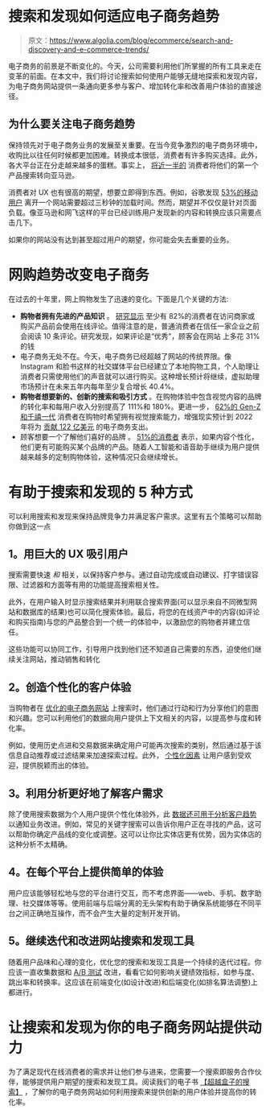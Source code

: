 # 搜索和发现如何适应电子商务趋势

> 原文：<https://www.algolia.com/blog/ecommerce/search-and-discovery-and-e-commerce-trends/>

电子商务的前景是不断变化的。今天，公司需要利用他们所掌握的所有工具来走在变革的前面。在本文中，我们将讨论搜索如何使用户能够无缝地探索和发现内容，为电子商务网站提供一条通向更多参与客户、增加转化率和改善用户体验的直接途径。

## [](#why-you-should-pay-attention-to-e-commerce-trends%c2%a0%c2%a0)为什么要关注电子商务趋势

保持领先对于电子商务业务的发展至关重要。在当今竞争激烈的电子商务环境中，收购比以往任何时候都更加困难。转换成本很低，消费者有许多购买选择。此外，各大平台正在分走越来越多的蛋糕。事实上， [将近一半的](https://blog.survata.com/amazon-takes-49-percent-of-consumers-first-product-search-but-search-engines-rebound) 消费者将他们的第一个产品搜索转向亚马逊。

消费者对 UX 也有很高的期望，想要立即得到东西。例如，谷歌发现 [53%的移动用户](https://www.thinkwithgoogle.com/marketing-resources/data-measurement/mobile-page-speed-new-industry-benchmarks/) 离开一个网站需要超过三秒钟的加载时间。然而，期望并不仅仅是针对页面负载。像亚马逊和网飞这样的平台已经训练用户发现新的内容和转换应该只需要点击几下。

如果你的网站没有达到甚至超过用户的期望，你可能会失去重要的业务。

# [](#online-shopping-trends-changing-e-commerce)网购趋势改变电子商务

在过去的十年里，网上购物发生了迅速的变化。下面是几个关键的方法:

*   **购物者拥有先进的产品知识** 。 [研究显示](https://www.brightlocal.com/research/local-consumer-review-survey) 至少有 82%的消费者在访问商家或购买产品前会使用在线评论。值得注意的是，普通消费者在信任一家企业之前会阅读 10 条评论。研究发现，如果评论是“优秀”，顾客会在网站 上多花 31%的钱
*   电子商务无处不在。今天，电子商务已经超越了网站的传统界限。像 Instagram 和脸书这样的社交媒体平台已经建立了本地购物工具，个人助理让消费者只需使用他们的声音就可以进行购买。这种增长预计将继续，虚拟助理市场预计在未来五年内每年至少复合增长 40.4%。
*   **购物者想要新的、创新的搜索和吸引方式** 。在购物体验中包含视觉内容的品牌的转化率和每用户收入分别提高了 111%和 180%。更进一步， [62%的 Gen-Z 和千禧一代](https://www.marketwatch.com/press-release/new-research-from-visenze-finds-62-percent-of-generation-z-and-millennial-consumers-want-visual-search-capabilities-more-than-any-other-new-technology-2018-08-29) 消费者在购物时希望拥有视觉搜索能力，增强现实预计到 2022 年将为 [贡献 122 亿美元](https://wwd.com/business-news/technology/ar-to-inject-122-billion-in-e-commerce-revenue-by-1202678018/) 的电子商务支出。
*   顾客想要一个了解他们喜好的品牌 。 [51%的消费者](https://news.adobe.com/press-release/experience-cloud/media-alert-adobe-unveils-customer-experience-management-cxm) 表示，如果内容个性化，他们更有可能购买某个品牌的产品。随着人工智能和语音助手继续为用户提供越来越多的定制购物体验，这种情况只会继续增长。



# [](#5-ways-search-and-discovery-can-help)有助于搜索和发现的 5 种方式

可以利用搜索和发现来保持品牌竞争力并满足客户需求。这里有五个策略可以帮助你做到这一点

## [](#1-engage-users-with-a-great-ux)1。用巨大的 UX 吸引用户

搜索需要快速 *和* 相关，以保持客户参与。通过自动完成或自动建议、打字错误容限、过滤器和方面等有用的功能提高搜索相关性。

此外，在用户输入时显示搜索结果并利用联合搜索界面(可以显示来自不同微型网站和数据库的结果)也可以简化搜索体验。最后，将您的在线资产中的内容(如评论和购买指南)与您的产品整合到一个统一的体验中，以激励您的购物者并建立信任。

这些功能可以协同工作，引导用户找到他们还不知道自己需要的东西，迫使他们继续关注网站，推动销售和转化

## [](#2-create-personalized-customer-experiences)2。创造个性化的客户体验

当购物者在 [优化的电子商务网站](https://blog.algolia.com/optimize-ecommerce-site-search/) 上搜索时，他们通过行动和行为分享他们的意图和兴趣。您可以利用他们的数据向用户提供上下文相关的内容，以提高参与度和转化率。

例如，使用历史点进和交易数据来确定用户可能再次搜索的类别，然后通过基于该信息自动推荐或过滤结果来加速探索过程。此外， [个性化因素](https://blog.algolia.com/personalized-merchandising-e-commerce/) 让用户感到受欢迎，提供脱颖而出的体验。



## [](#3-use-analytics-to-better-understand-customer-needs)3。利用分析更好地了解客户需求

除了使用搜索数据为个人用户提供个性化体验外，此 [数据还可用于分析客户趋势](https://blog.algolia.com/internal-site-search-analysis/) 以通知业务改进。例如，常见的关键字搜索可以告诉你用户正在寻找的产品，这可以帮助你确定产品线的变化或调整。这可以让你比实体店更有优势，因为实体店的这种分析不太精确。



## [](#4-deliver-a-simple-experience-on-every-platform)4。在每个平台上提供简单的体验

用户应该能够轻松地与您的平台进行交互，而不考虑界面——web、手机、数字助理、社交媒体等等。使用前端与后端分离的无头架构有助于确保系统能够在不同平台之间正确地互操作，而不会产生大量的定制开发开销。

## [](#5-continue-to-iterate-and-improve-on-site-search-and-discovery-tools)5。继续迭代和改进网站搜索和发现工具

随着用户品味和心理的变化，优化您的搜索和发现工具是一个持续的迭代过程。你应该一直收集数据和 [A/B 测试](https://blog.algolia.com/ab-testing-search/) 改进，看看它如何影响关键绩效指标，如参与度、跳出率和转换率。这应该在前端变化(如设计改进)和后端变化(如排名算法调整)上都进行。

# [](#let-search-and-discovery-power-your-e-commerce-site)让搜索和发现为你的电子商务网站提供动力

为了满足现代在线消费者的需求并让他们参与进来，您需要一个搜索即服务合作伙伴，能够提供用户期望的搜索和发现工具。阅读我们的电子书 [【超越盒子的搜索】](https://go.algolia.com/search-beyond-the-box) ，了解你的电子商务网站如何利用搜索来提供创新的用户体验并提高你的转化率。